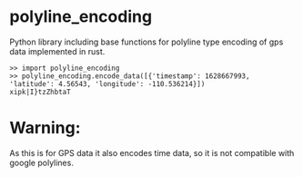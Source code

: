 # polyline_encoding

Python library including base functions for polyline type encoding of gps data implemented in rust.

```
>> import polyline_encoding
>> polyline_encoding.encode_data([{'timestamp': 1628667993, 'latitude': 4.56543, 'longitude': -110.536214}])
xipk|I}tzZhbtaT
```
# Warning:
As this is for GPS data it also encodes time data, so it is not compatible with google polylines.
